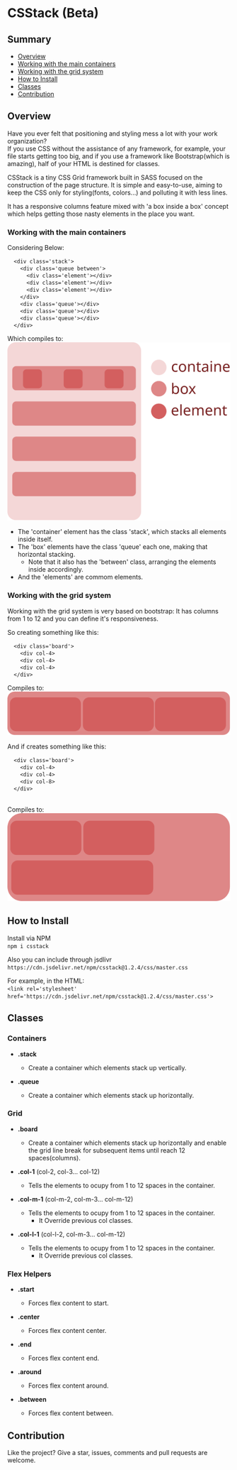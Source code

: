 # CSStack (Beta)

## Summary
- <a href='#overview'>Overview</a>
- <a href='#working-with-the-main-containers'>Working with the main containers</a>
- <a href='#working-with-the-grid-system'>Working with the grid system</a>
- <a href='#how-to-install'>How to Install</a>
- <a href='#classes'>Classes</a>
- <a href='#contribution'>Contribution</a>
## Overview

<p> 
  Have you ever felt that positioning and styling mess a lot with your work organization?<br>
  If you use CSS without the assistance of any framework, for example, 
  your file starts getting too big, and if you use a framework like Bootstrap(which is amazing), 
  half of your HTML is destined for classes.
</p>
<p> 
  CSStack is a tiny CSS Grid framework built in SASS focused on the construction of the page structure.
  It is simple and easy-to-use, aiming to keep the CSS only for styling(fonts, colors...) and 
  polluting it with less lines.
</p>
<p>
  It has a responsive columns feature mixed with 'a box inside a box' concept which helps 
  getting those nasty elements in the place you want.
</p>
  
### Working with the main containers

Considering Below:
```
  <div class='stack'>
    <div class='queue between'>
      <div class='element'></div>
      <div class='element'></div>
      <div class='element'></div>
    </div>
    <div class='queue'></div>
    <div class='queue'></div>
    <div class='queue'></div>
  </div>
```
Which compiles to: <br>
<img src='./stack-concept.svg'>
<br>
- The 'container' element has the class 'stack', which stacks all elements inside itself.
- The 'box' elements have the class 'queue' each one, making that horizontal stacking.
  - Note that it also has the 'between' class, arranging the elements inside accordingly.
- And the 'elements' are commom elements.

### Working with the grid system

Working with the grid system is very based on bootstrap: It has columns from 1 to 12 and you can define it's responsiveness.

So creating something like this:<br>
```
  <div class='board'>
    <div col-4>
    <div col-4>
    <div col-4>
  </div>
```
Compiles to:<br>
<img src='./col-4.svg'> <br>

And if creates something like this:<br>
```
  <div class='board'>
    <div col-4>
    <div col-4>
    <div col-8>
  </div>
```
<br>
Compiles to:<br>
<img src='./col-4-8.svg'>

## How to Install

Install via NPM <br>
``` npm i csstack ``` <br>

Also you can include through jsdlivr <br>
``` https://cdn.jsdelivr.net/npm/csstack@1.2.4/css/master.css ``` <br>

For example, in the HTML: <br>
``` <link rel='stylesheet' href='https://cdn.jsdelivr.net/npm/csstack@1.2.4/css/master.css'> ``` <br>

## Classes 
### Containers

- **.stack**
  - Create a container which elements stack up vertically.
  
- **.queue**
  - Create a container which elements stack up horizontally.

### Grid

- **.board**
  - Create a container which elements stack up horizontally and enable the grid line break for subsequent items until reach 12 spaces(columns).

- **.col-1** (col-2, col-3... col-12)
  - Tells the elements to ocupy from 1 to 12 spaces in the container.

- **.col-m-1** (col-m-2, col-m-3... col-m-12)
  - Tells the elements to ocupy from 1 to 12 spaces in the container.
    - It Override previous col classes.
  
- **.col-l-1** (col-l-2, col-m-3... col-m-12)
  - Tells the elements to ocupy from 1 to 12 spaces in the container.
    - It Override previous col classes.

### Flex Helpers

- **.start**
  - Forces flex content to start.
  
- **.center**
  - Forces flex content center.
  
- **.end**
  - Forces flex content end.

- **.around**
  - Forces flex content around.

- **.between**
  - Forces flex content between.
  
## Contribution

Like the project? Give a star, issues, comments and pull requests are welcome.
  

